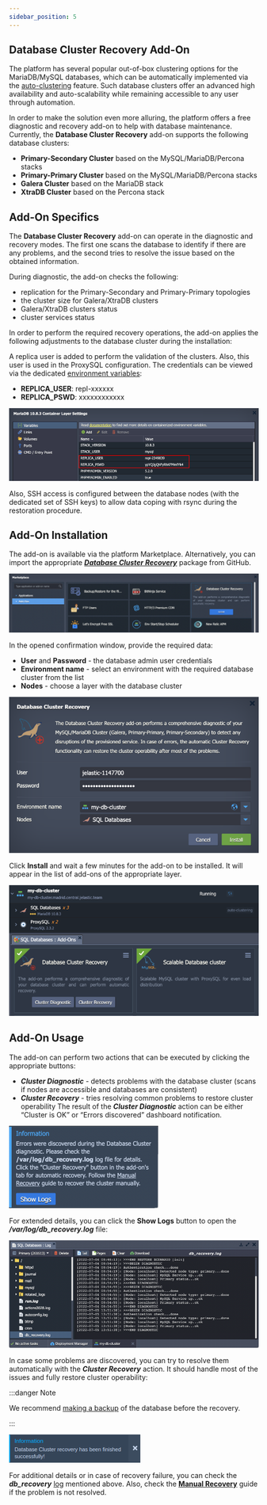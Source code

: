 ```yaml
---
sidebar_position: 5
---
```


## Database Cluster Recovery Add-On

The platform has several popular out-of-box clustering options for the MariaDB/MySQL databases, which can be automatically implemented via the [auto-clustering](/docs/ApplicationSetting/Scaling%20And%20Clustering/Auto-Clustering%20of%20Instances#auto-clustering-of-instances-via-topology-wizard) feature. Such database clusters offer an advanced high availability and auto-scalability while remaining accessible to any user through automation.

In order to make the solution even more alluring, the platform offers a free diagnostic and recovery add-on to help with database maintenance. Currently, the **Database Cluster Recovery** add-on supports the following database clusters:

- **Primary-Secondary Cluster** based on the MySQL/MariaDB/Percona stacks
- **Primary-Primary Cluster** based on the MySQL/MariaDB/Percona stacks
- **Galera Cluster** based on the MariaDB stack
- **XtraDB Cluster** based on the Percona stack

## Add-On Specifics

The **Database Cluster Recovery** add-on can operate in the diagnostic and recovery modes. The first one scans the database to identify if there are any problems, and the second tries to resolve the issue based on the obtained information.

During diagnostic, the add-on checks the following:

- replication for the Primary-Secondary and Primary-Primary topologies
- the cluster size for Galera/XtraDB clusters
- Galera/XtraDB clusters status
- cluster services status

In order to perform the required recovery operations, the add-on applies the following adjustments to the database cluster during the installation:

A replica user is added to perform the validation of the clusters. Also, this user is used in the ProxySQL configuration. The credentials can be viewed via the dedicated [environment variables](/docs/EnvironmentManagement/EnvironmentVariables/Environment%20Variables):

- **REPLICA_USER**: repl-xxxxxx
- **REPLICA_PSWD**: xxxxxxxxxxxx

<div style={{
    display:'flex',
    justifyContent: 'center',
    margin: '0 0 1rem 0'
}}>

![Locale Dropdown](./img/ClusterRecoveryAdd-On/01-replica-user-credentials.png)

</div>

Also, SSH access is configured between the database nodes (with the dedicated set of SSH keys) to allow data coping with rsync during the restoration procedure.

## Add-On Installation

The add-on is available via the platform Marketplace. Alternatively, you can import the appropriate **_[Database Cluster Recovery](https://github.com/jelastic-jps/mysql-cluster/tree/master/addons/recovery)_** package from GitHub.

<div style={{
    display:'flex',
    justifyContent: 'center',
    margin: '0 0 1rem 0'
}}>

![Locale Dropdown](./img/ClusterRecoveryAdd-On/02-database-recovery-addon.png)

</div>

In the opened confirmation window, provide the required data:

- **User** and **Password** - the database admin user credentials
- **Environment name** - select an environment with the required database cluster from the list
- **Nodes** - choose a layer with the database cluster

<div style={{
    display:'flex',
    justifyContent: 'center',
    margin: '0 0 1rem 0'
}}>

![Locale Dropdown](./img/ClusterRecoveryAdd-On/03-recovery-addon-installation.png)

</div>

Click **Install** and wait a few minutes for the add-on to be installed. It will appear in the list of add-ons of the appropriate layer.

<div style={{
    display:'flex',
    justifyContent: 'center',
    margin: '0 0 1rem 0'
}}>

![Locale Dropdown](./img/ClusterRecoveryAdd-On/04-recovery-addon-actions.png)

</div>

## Add-On Usage

The add-on can perform two actions that can be executed by clicking the appropriate buttons:

- **_Cluster Diagnostic_** - detects problems with the database cluster (scans if nodes are accessible and databases are consistent)
- **_Cluster Recovery_** - tries resolving common problems to restore cluster operability
  The result of the **_Cluster Diagnostic_** action can be either “Cluster is OK” or “Errors discovered” dashboard notification.

<div style={{
    display:'flex',
    justifyContent: 'center',
    margin: '0 0 1rem 0'
}}>

![Locale Dropdown](./img/ClusterRecoveryAdd-On/05-recovery-addon-diagnostic-errors.png)

</div>

For extended details, you can click the **Show Logs** button to open the **_/var/log/db_recovery.log_** file:

<div style={{
    display:'flex',
    justifyContent: 'center',
    margin: '0 0 1rem 0'
}}>

![Locale Dropdown](./img/ClusterRecoveryAdd-On/06-recovery-addon-logs.png)

</div>

In case some problems are discovered, you can try to resolve them automatically with the **_Cluster Recovery_** action. It should handle most of the issues and fully restore cluster operability:

:::danger Note

We recommend [making a backup](/docs/Database/Database%20Hosting/Manual%20Database%20Backups#manual-database-backups) of the database before the recovery.

:::

<div style={{
    display:'flex',
    justifyContent: 'center',
    margin: '0 0 1rem 0'
}}>

![Locale Dropdown](./img/ClusterRecoveryAdd-On/07-successful-recovery.png)

</div>

For additional details or in case of recovery failure, you can check the **_db_recovery_** [log](/docs/ApplicationSetting/Built-in%20Monitoring/Log%20Files#view-log-files) mentioned above. Also, check the **[Manual Recovery](https://github.com/jelastic-jps/mysql-cluster/blob/master/addons/recovery/docs/ManualRecoveryGuide.md#configuration-file-restoration)** guide if the problem is not resolved.
